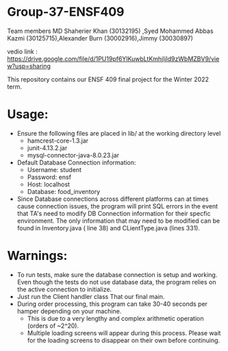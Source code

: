 # Group-37-ENSF409
Team members MD Shaherier Khan (30132195) ,Syed Mohammed Abbas Kazmi (30125715),Alexander Burn (30002916),Jimmy (30030897)

vedio link : https://drive.google.com/file/d/1PU19pf6YlKuwbLtKmhiljId9zWbMZBV9/view?usp=sharing





This repository contains our ENSF 409 final project for the Winter 2022 term.


# Usage:
- Ensure the following files are placed in lib/ at the working directory level
    - hamcrest-core-1.3.jar
    - junit-4.13.2.jar
    - mysql-connector-java-8.0.23.jar
- Default Database Connection information:
    - Username: student
    - Password: ensf
    - Host: localhost
    - Database: food_inventory
- Since Database connections across different platforms can at times cause connection issues, the program will print SQL errors in the event that TA's need to modify DB Connection information for their specfic environment. The only information that may need to be modified can be found in Inventory.java ( line 38)  and CLientType.java (lines 331).

# Warnings:
- To run tests, make sure the database connection is setup and working. Even though the tests do not use database data, the program relies on the active connection to initialize.
- Just run the Client handler class That our final main.
- During order processing, this program can take 30-40 seconds per hamper depending on your machine.
    - This is due to a very lengthy and complex arithmetic operation (orders of ~2^20).
    - Multiple loading screens will appear during this process. Please wait for the loading screens to disappear on their own before continuing.
